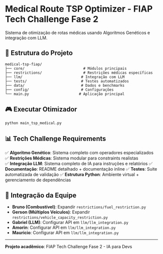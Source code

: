 # Medical Route TSP Optimizer - FIAP Tech Challenge Fase 2

Sistema de otimização de rotas médicas usando Algoritmos Genéticos e integração com LLM.

## 📁 Estrutura do Projeto

```
medical-tsp-fiap/
├── core/                           # Módulos principais
├── restrictions/                   # Restrições médicas específicas
├── llm/                           # Integração com LLM
├── tests/                         # Testes automatizados
├── data/                          # Dados e benchmarks
├── config/                        # Configurações
└── main.py                       # Aplicação principal
```

## 🎮 Executar Otimizador

```bash
python main_tsp_medical.py
```

## 📊 Tech Challenge Requirements

✅ **Algoritmo Genético**: Sistema completo com operadores especializados
✅ **Restrições Médicas**: Sistema modular para constraints realistas  
✅ **Integração LLM**: Sistema completo de IA para instruções e relatórios
✅ **Documentação**: README detalhado + documentação inline
✅ **Testes**: Suite automatizada de validação
✅ **Estrutura Python**: Ambiente virtual + gerenciamento de dependências

## 🤝 Integração da Equipe

- **Bruno (Combustível)**: Expandir `restrictions/fuel_restriction.py`
- **Gerson (Múltiplos Veículos)**: Expandir `restrictions/vehicle_capacity_restriction.py`
- **Gabriel (LLM)**: Configurar API em `llm/llm_integration.py`
- **Amorin**: Configurar API em `llm/llm_integration.py`
- **Mauricio**: Configurar API em `llm/llm_integration.py`
---
**Projeto acadêmico**: FIAP Tech Challenge Fase 2 - IA para Devs